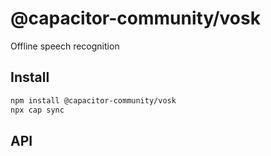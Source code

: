 # @capacitor-community/vosk

Offline speech recognition

## Install

```bash
npm install @capacitor-community/vosk
npx cap sync
```

## API

<docgen-index></docgen-index>

<docgen-api>
<!-- run docgen to generate docs from the source -->
<!-- More info: https://github.com/ionic-team/capacitor-docgen -->
</docgen-api>
